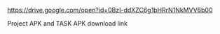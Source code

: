 https://drive.google.com/open?id=0BzI-ddXZC6g1bHRrN1NkMVV6b00

Project APK and TASK APK download link
